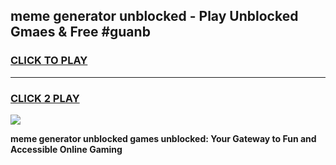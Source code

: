 
## meme generator unblocked - Play Unblocked Gmaes & Free #guanb
<h3>
<a href="https://news.freeplayer.one?title=meme_generator_unblocked&ref=24F">CLICK TO PLAY</a></h3>
<hr>

<h3>
<a href="https://news.freeplayer.one?title=meme_generator_unblocked&ref=24F">CLICK 2 PLAY</a>
  
</h3>

<a href="https://news.freeplayer.one?title=meme_generator_unblocked&ref=24F/"><img src="https://clearcache.store/games.png"></a>


**meme generator unblocked games unblocked: Your Gateway to Fun and Accessible Online Gaming**
